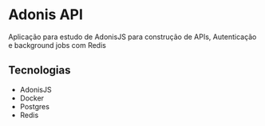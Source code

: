 # Adonis API

Aplicação para estudo de AdonisJS para construção de APIs, Autenticação e background jobs com Redis

## Tecnologias

- AdonisJS
- Docker
- Postgres
- Redis
